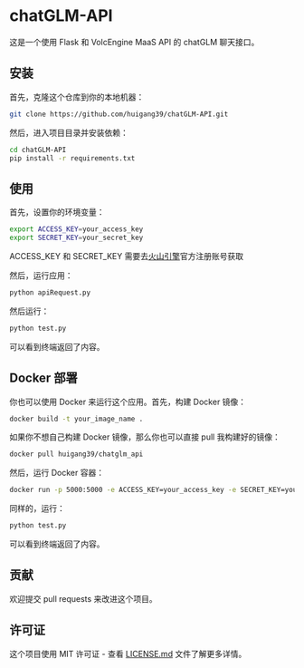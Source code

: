 # chatGLM-API

这是一个使用 Flask 和 VolcEngine MaaS API 的 chatGLM 聊天接口。

## 安装

首先，克隆这个仓库到你的本地机器：

```bash
git clone https://github.com/huigang39/chatGLM-API.git
```

然后，进入项目目录并安装依赖：

```bash
cd chatGLM-API
pip install -r requirements.txt
```

## 使用

首先，设置你的环境变量：

```bash
export ACCESS_KEY=your_access_key
export SECRET_KEY=your_secret_key
```

ACCESS_KEY 和 SECRET_KEY 需要去[火山引擎](https://www.volcengine.com/)官方注册账号获取

然后，运行应用：

```bash
python apiRequest.py
```

然后运行：

```bash
python test.py
```

可以看到终端返回了内容。

## Docker 部署

你也可以使用 Docker 来运行这个应用。首先，构建 Docker 镜像：

```bash
docker build -t your_image_name .
```

如果你不想自己构建 Docker 镜像，那么你也可以直接 pull 我构建好的镜像：

```bash
docker pull huigang39/chatglm_api
```

然后，运行 Docker 容器：

```bash
docker run -p 5000:5000 -e ACCESS_KEY=your_access_key -e SECRET_KEY=your_secret_key your_image_name
```

同样的，运行：

```bash
python test.py
```

可以看到终端返回了内容。

## 贡献

欢迎提交 pull requests 来改进这个项目。

## 许可证

这个项目使用 MIT 许可证 - 查看 [LICENSE.md](LICENSE.md) 文件了解更多详情。
